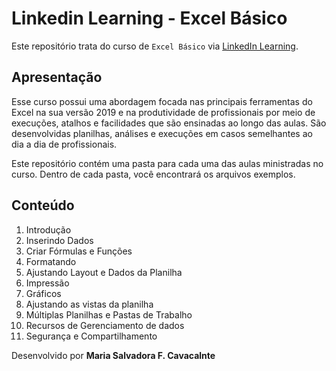 # Linkedin Learning - Excel Básico
Este repositório trata do curso de `Excel Básico` via [LinkedIn Learning][lil-course-url].

## Apresentação
Esse curso possui uma abordagem focada nas principais ferramentas do Excel na sua versão 2019 e na produtividade de profissionais por meio de execuções, atalhos e facilidades que são ensinadas ao longo das aulas. São desenvolvidas planilhas, análises e execuções em casos semelhantes ao dia a dia de profissionais.

Este repositório contém uma pasta para cada uma das aulas ministradas no curso. Dentro de cada pasta, você encontrará os arquivos exemplos. 

## Conteúdo
1. Introdução
2. Inserindo Dados
3. Criar Fórmulas e Funções
4. Formatando
5. Ajustando Layout e Dados da Planilha	
6. Impressão
7. Gráficos
8. Ajustando as vistas da planilha
9. Múltiplas Planilhas e Pastas de Trabalho
10. Recursos de Gerenciamento de dados
11. Segurança e Compartilhamento

[lil-course-url]: https://www.linkedin.com/learning/

Desenvolvido por **Maria Salvadora F. Cavacalnte**

